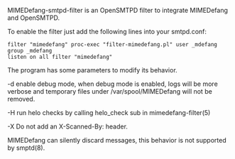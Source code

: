 MIMEDefang-smtpd-filter is an OpenSMTPD filter to integrate MIMEDefang and OpenSMTPD.

To enable the filter just add the following lines into your smtpd.conf:

    filter "mimedefang" proc-exec "filter-mimedefang.pl" user _mdefang group _mdefang
    listen on all filter "mimedefang"

The program has some parameters to modify its behavior.

-d enable debug mode, when debug mode is enabled, logs will be more
   verbose and temporary files under /var/spool/MIMEDefang will not be
   removed.

-H run helo checks by calling helo_check sub in mimedefang-filter(5)

-X Do not add an X-Scanned-By: header.

MIMEDefang can silently discard messages, this behavior is not supported by smptd(8).
